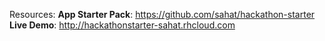 Resources: 
  **App Starter Pack**: https://github.com/sahat/hackathon-starter
  **Live Demo**: http://hackathonstarter-sahat.rhcloud.com